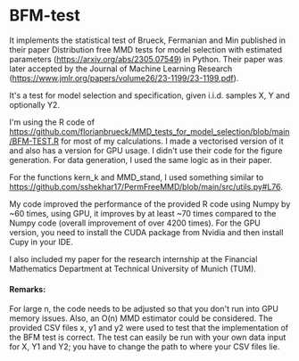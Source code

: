 # BFM-test

It implements the statistical test of Brueck, Fermanian and Min published in their paper Distribution free MMD tests for model selection with estimated parameters (https://arxiv.org/abs/2305.07549) in Python. 
Their paper was later accepted by the Journal of Machine Learning Research (https://www.jmlr.org/papers/volume26/23-1199/23-1199.pdf).

It's a test for model selection and specification, given i.i.d. samples X, Y and optionally Y2. 

I'm using the R code of https://github.com/florianbrueck/MMD_tests_for_model_selection/blob/main/BFM-TEST.R for most of my calculations. I made a vectorised version of it and also has a version for GPU usage. I didn't use their code for the figure generation. For data generation, I used the same logic as in their paper.

For the functions kern_k and MMD_stand, I used something similar to https://github.com/sshekhar17/PermFreeMMD/blob/main/src/utils.py#L76.

My code improved the performance of the provided R code using Numpy by ~60 times, using GPU, it improves by at least ~70 times compared to the Numpy code (overall improvement of over 4200 times). 
For the GPU version, you need to install the CUDA package from Nvidia and then install Cupy in your IDE.

I also included my paper for the research internship at the Financial Mathematics Department at Technical University of Munich (TUM).






#### Remarks:
For large n, the code needs to be adjusted so that you don't run into GPU memory issues. Also, an O(n) MMD estimator could be considered.
The provided CSV files x, y1 and y2 were used to test that the implementation of the BFM test is correct.
The test can easily be run with your own data input for X, Y1 and Y2; you have to change the path to where your CSV files lie.
